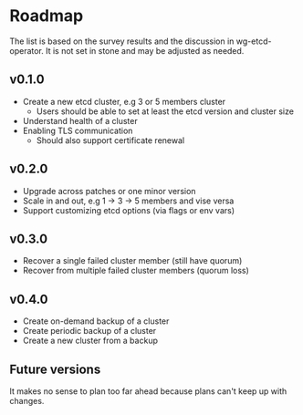 # Roadmap

The list is based on the survey results and the discussion in wg-etcd-operator. It is not set in stone and may be adjusted as needed.

## v0.1.0
- Create a new etcd cluster, e.g 3 or 5 members cluster
  - Users should be able to set at least the etcd version and cluster size
- Understand health of a cluster
- Enabling TLS communication
  - Should also support certificate renewal

## v0.2.0
- Upgrade across patches or one minor version
- Scale in and out, e.g 1 -> 3 -> 5 members and vise versa
- Support customizing etcd options (via flags or env vars)

## v0.3.0
- Recover a single failed cluster member (still have quorum)
- Recover from multiple failed cluster members (quorum loss)

## v0.4.0
- Create on-demand backup of a cluster
- Create periodic backup of a cluster
- Create a new cluster from a backup

## Future versions
It makes no sense to plan too far ahead because plans can't keep up with changes.